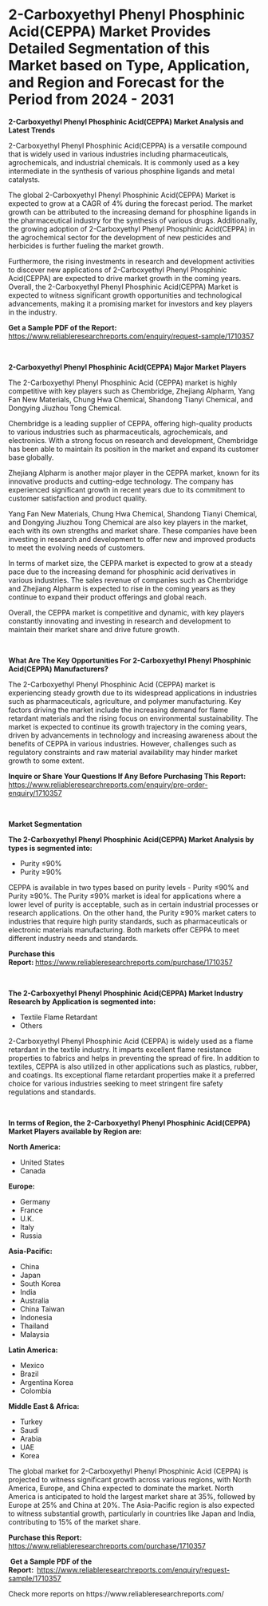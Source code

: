 <p><h1>2-Carboxyethyl Phenyl Phosphinic Acid(CEPPA) Market Provides Detailed Segmentation of this Market based on Type, Application, and Region and Forecast for the Period from 2024 - 2031</h1></p><p><strong>2-Carboxyethyl Phenyl Phosphinic Acid(CEPPA) Market Analysis and Latest Trends</strong></p>
<p><p>2-Carboxyethyl Phenyl Phosphinic Acid(CEPPA) is a versatile compound that is widely used in various industries including pharmaceuticals, agrochemicals, and industrial chemicals. It is commonly used as a key intermediate in the synthesis of various phosphine ligands and metal catalysts.</p><p>The global 2-Carboxyethyl Phenyl Phosphinic Acid(CEPPA) Market is expected to grow at a CAGR of 4% during the forecast period. The market growth can be attributed to the increasing demand for phosphine ligands in the pharmaceutical industry for the synthesis of various drugs. Additionally, the growing adoption of 2-Carboxyethyl Phenyl Phosphinic Acid(CEPPA) in the agrochemical sector for the development of new pesticides and herbicides is further fueling the market growth.</p><p>Furthermore, the rising investments in research and development activities to discover new applications of 2-Carboxyethyl Phenyl Phosphinic Acid(CEPPA) are expected to drive market growth in the coming years. Overall, the 2-Carboxyethyl Phenyl Phosphinic Acid(CEPPA) Market is expected to witness significant growth opportunities and technological advancements, making it a promising market for investors and key players in the industry.</p></p>
<p><strong>Get a Sample PDF of the Report:&nbsp;</strong> <a href="https://www.reliableresearchreports.com/enquiry/request-sample/1710357">https://www.reliableresearchreports.com/enquiry/request-sample/1710357</a></p>
<p>&nbsp;</p>
<p><strong>2-Carboxyethyl Phenyl Phosphinic Acid(CEPPA) Major Market Players</strong></p>
<p><p>The 2-Carboxyethyl Phenyl Phosphinic Acid (CEPPA) market is highly competitive with key players such as Chembridge, Zhejiang Alpharm, Yang Fan New Materials, Chung Hwa Chemical, Shandong Tianyi Chemical, and Dongying Jiuzhou Tong Chemical.</p><p>Chembridge is a leading supplier of CEPPA, offering high-quality products to various industries such as pharmaceuticals, agrochemicals, and electronics. With a strong focus on research and development, Chembridge has been able to maintain its position in the market and expand its customer base globally.</p><p>Zhejiang Alpharm is another major player in the CEPPA market, known for its innovative products and cutting-edge technology. The company has experienced significant growth in recent years due to its commitment to customer satisfaction and product quality.</p><p>Yang Fan New Materials, Chung Hwa Chemical, Shandong Tianyi Chemical, and Dongying Jiuzhou Tong Chemical are also key players in the market, each with its own strengths and market share. These companies have been investing in research and development to offer new and improved products to meet the evolving needs of customers.</p><p>In terms of market size, the CEPPA market is expected to grow at a steady pace due to the increasing demand for phosphinic acid derivatives in various industries. The sales revenue of companies such as Chembridge and Zhejiang Alpharm is expected to rise in the coming years as they continue to expand their product offerings and global reach.</p><p>Overall, the CEPPA market is competitive and dynamic, with key players constantly innovating and investing in research and development to maintain their market share and drive future growth.</p></p>
<p>&nbsp;</p>
<p><strong>What Are The Key Opportunities For 2-Carboxyethyl Phenyl Phosphinic Acid(CEPPA) Manufacturers?</strong></p>
<p><p>The 2-Carboxyethyl Phenyl Phosphinic Acid (CEPPA) market is experiencing steady growth due to its widespread applications in industries such as pharmaceuticals, agriculture, and polymer manufacturing. Key factors driving the market include the increasing demand for flame retardant materials and the rising focus on environmental sustainability. The market is expected to continue its growth trajectory in the coming years, driven by advancements in technology and increasing awareness about the benefits of CEPPA in various industries. However, challenges such as regulatory constraints and raw material availability may hinder market growth to some extent.</p></p>
<p><strong>Inquire or Share Your Questions If Any Before Purchasing This Report:</strong> <a href="https://www.reliableresearchreports.com/enquiry/pre-order-enquiry/1710357">https://www.reliableresearchreports.com/enquiry/pre-order-enquiry/1710357</a></p>
<p>&nbsp;</p>
<p><strong>Market Segmentation</strong></p>
<p><strong>The 2-Carboxyethyl Phenyl Phosphinic Acid(CEPPA) Market Analysis by types is segmented into:</strong></p>
<p><ul><li>Purity ≤90%</li><li>Purity ≥90%</li></ul></p>
<p><p>CEPPA is available in two types based on purity levels - Purity ≤90% and Purity ≥90%. The Purity ≤90% market is ideal for applications where a lower level of purity is acceptable, such as in certain industrial processes or research applications. On the other hand, the Purity ≥90% market caters to industries that require high purity standards, such as pharmaceuticals or electronic materials manufacturing. Both markets offer CEPPA to meet different industry needs and standards.</p></p>
<p><strong>Purchase this Report:&nbsp;</strong><a href="https://www.reliableresearchreports.com/purchase/1710357">https://www.reliableresearchreports.com/purchase/1710357</a></p>
<p>&nbsp;</p>
<p><strong>The 2-Carboxyethyl Phenyl Phosphinic Acid(CEPPA) Market Industry Research by Application is segmented into:</strong></p>
<p><ul><li>Textile Flame Retardant</li><li>Others</li></ul></p>
<p><p>2-Carboxyethyl Phenyl Phosphinic Acid (CEPPA) is widely used as a flame retardant in the textile industry. It imparts excellent flame resistance properties to fabrics and helps in preventing the spread of fire. In addition to textiles, CEPPA is also utilized in other applications such as plastics, rubber, and coatings. Its exceptional flame retardant properties make it a preferred choice for various industries seeking to meet stringent fire safety regulations and standards.</p></p>
<p>&nbsp;</p>
<p><strong>In terms of Region, the 2-Carboxyethyl Phenyl Phosphinic Acid(CEPPA) Market Players available by Region are:</strong></p>
<p>
    <p> <strong> North America: </strong>
        <ul>
            <li>United States</li>
            <li>Canada</li>
        </ul>
        </p> 
    <p> <strong> Europe: </strong>
        <ul>
            <li>Germany</li>
            <li>France</li>
            <li>U.K.</li>
            <li>Italy</li>
            <li>Russia</li>
        </ul>
        </p> 
    <p> <strong> Asia-Pacific: </strong>
        <ul>
            <li>China</li>
            <li>Japan</li>
            <li>South Korea</li>
            <li>India</li>
            <li>Australia</li>
            <li>China Taiwan</li>
            <li>Indonesia</li>
            <li>Thailand</li>
            <li>Malaysia</li>
        </ul>
        </p> 
    <p> <strong> Latin America: </strong>
        <ul>
            <li>Mexico</li>
            <li>Brazil</li>
            <li>Argentina Korea</li>
            <li>Colombia</li>
        </ul>
        </p> 
    <p> <strong> Middle East & Africa: </strong>
        <ul>
            <li>Turkey</li>
            <li>Saudi</li>
            <li>Arabia</li>
            <li>UAE</li>
            <li>Korea</li>
        </ul>
    </p>
    </p>
<p><p>The global market for 2-Carboxyethyl Phenyl Phosphinic Acid (CEPPA) is projected to witness significant growth across various regions, with North America, Europe, and China expected to dominate the market. North America is anticipated to hold the largest market share at 35%, followed by Europe at 25% and China at 20%. The Asia-Pacific region is also expected to witness substantial growth, particularly in countries like Japan and India, contributing to 15% of the market share.</p></p>
<p><strong>Purchase this Report: </strong><a href="https://www.reliableresearchreports.com/purchase/1710357">https://www.reliableresearchreports.com/purchase/1710357</a></p>
<p>&nbsp;<strong>Get a Sample PDF of the Report:&nbsp;&nbsp;</strong><a href="https://www.reliableresearchreports.com/enquiry/request-sample/1710357">https://www.reliableresearchreports.com/enquiry/request-sample/1710357</a></p>
<p><strong></strong></p>
<p>Check more reports on https://www.reliableresearchreports.com/</p>
